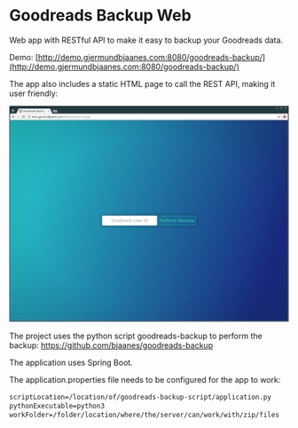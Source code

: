 # Goodreads Backup Web

Web app with RESTful API to make it easy to backup your Goodreads data.

Demo: [http://demo.gjermundbjaanes.com:8080/goodreads-backup/](http://demo.gjermundbjaanes.com:8080/goodreads-backup/)

The app also includes a static HTML page to call the REST API, making it user friendly:

![Screenshot](https://github.com/bjaanes/goodreads-backup-web/raw/master/screenshot.png)

The project uses the python script goodreads-backup to perform the backup:
https://github.com/bjaanes/goodreads-backup

The application uses Spring Boot.

The application.properties file needs to be configured for the app to work:

```
scriptLocation=/location/of/goodreads-backup-script/application.py
pythonExecutable=python3
workFolder=/folder/location/where/the/server/can/work/with/zip/files
```
